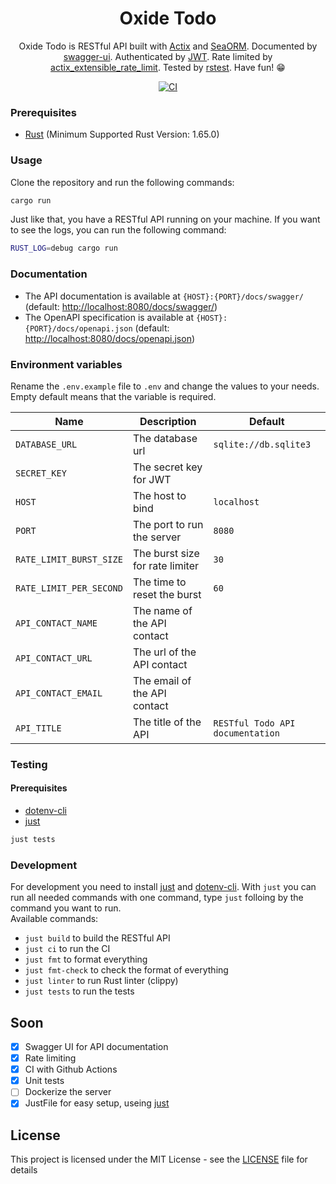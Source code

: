 <div align="center">

# Oxide Todo

Oxide Todo is RESTful API built with [Actix](https://actix.rs) and [SeaORM](https://www.sea-ql.org/). Documented by [swagger-ui](https://swagger.io/). Authenticated by [JWT](https://jwt.io/). Rate limited by [actix_extensible_rate_limit](https://crates.io/crates/actix_extensible_rate_limit). Tested by [rstest](https://crates.io/crates/rstest). Have fun! 😁

[![CI](https://github.com/TheAwiteb/oxide_todo/actions/workflows/CI.yaml/badge.svg)](https://github.com/TheAwiteb/oxide_todo/actions/workflows/CI.yaml)

</div>

### Prerequisites
- [Rust](https://www.rust-lang.org/tools/install) (Minimum Supported Rust Version: 1.65.0)

### Usage
Clone the repository and run the following commands:
```bash
cargo run
```
Just like that, you have a RESTful API running on your machine.
If you want to see the logs, you can run the following command:
```bash
RUST_LOG=debug cargo run
```

### Documentation
- The API documentation is available at `{HOST}:{PORT}/docs/swagger/` (default: <http://localhost:8080/docs/swagger/>)
- The OpenAPI specification is available at `{HOST}:{PORT}/docs/openapi.json` (default: <http://localhost:8080/docs/openapi.json>) 

### Environment variables
Rename the `.env.example` file to `.env` and change the values to your needs. Empty default means that the variable is required.
<!-- Table of enviroment variables -->
| Name | Description | Default |
| --- | --- | --- |
| `DATABASE_URL` | The database url | `sqlite://db.sqlite3` |
| `SECRET_KEY` | The secret key for JWT | ` ` |
| `HOST` | The host to bind | `localhost` |
| `PORT` | The port to run the server | `8080` |
| `RATE_LIMIT_BURST_SIZE` | The burst size for rate limiter | `30` |
| `RATE_LIMIT_PER_SECOND` | The time to reset the burst | `60` |
| `API_CONTACT_NAME` | The name of the API contact | ` ` |
| `API_CONTACT_URL` | The url of the API contact | ` ` |
| `API_CONTACT_EMAIL` | The email of the API contact | ` ` |
| `API_TITLE` | The title of the API | `RESTful Todo API documentation` |

### Testing
#### Prerequisites
- [dotenv-cli](https://pypi.org/project/dotenv-cli/)
- [just](https://github.com/casey/just)
```bash
just tests
```
### Development
For development you need to install [just](https://github.com/casey/just) and [dotenv-cli](https://pypi.org/project/dotenv-cli/).
With `just` you can run all needed commands with one command, type `just` folloing by the command you want to run.<br>
Available commands:
- `just build` to build the RESTful API
- `just ci` to run the CI
- `just fmt` to format everything
- `just fmt-check` to check the format of everything
- `just linter` to run Rust linter (clippy)
- `just tests` to run the tests

## Soon
- [X] Swagger UI for API documentation
- [X] Rate limiting
- [X] CI with Github Actions
- [X] Unit tests
- [ ] Dockerize the server
- [X] JustFile for easy setup, useing [just](https://github.com/casey/just)

## License
This project is licensed under the MIT License - see the [LICENSE](LICENSE) file for details
